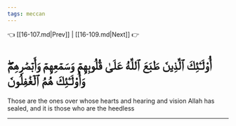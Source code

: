```yaml
---
tags: meccan
---
```


👈 [[16-107.md|Prev]] | [[16-109.md|Next]] 👉

# أُوْلَـٰٓئِكَ ٱلَّذِينَ طَبَعَ ٱللَّهُ عَلَىٰ قُلُوبِهِمۡ وَسَمۡعِهِمۡ وَأَبۡصَٰرِهِمۡۖ وَأُوْلَـٰٓئِكَ هُمُ ٱلۡغَٰفِلُونَ

Those are the ones over whose hearts and hearing and vision Allah has sealed, and it is those who are the heedless

---


